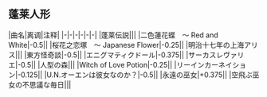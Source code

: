 ## 蓬莱人形
|曲名|离调|注释|
|-|-|-|-|-|-|
|蓬莱伝説|||
|二色蓮花蝶　〜 Red and White|-0.5||
|桜花之恋塚　〜 Japanese Flower|-0.25||
|明治十七年の上海アリス|||
|東方怪奇談|-0.5||
|エニグマティクドール|-0.375||
|サーカスレヴァリエ|-0.5||
|人型の森|||
|Witch of Love Potion|-0.25||
|リーインカーネイション|-0.125||
|U.N.オーエンは彼女なのか？|-0.5||
|永遠の巫女|+0.375||
|空飛ぶ巫女の不思議な毎日|||
